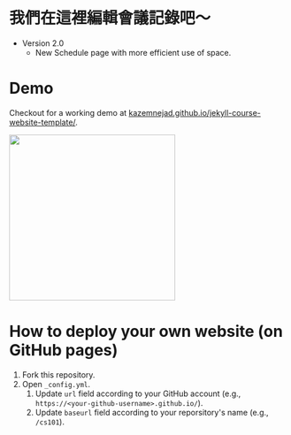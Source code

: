 # 我們在這裡編輯會議記錄吧～
- Version 2.0
  - New Schedule page with more efficient use of space.

# Demo
Checkout for a working demo at [kazemnejad.github.io/jekyll-course-website-template/](https://kazemnejad.github.io/jekyll-course-website-template/).

<img src="https://raw.githubusercontent.com/kazemnejad/jekyll-course-website-template/master/_images/screenshots/screen_home.jpg" width="300">

# How to deploy your own website (on GitHub pages) 
1. Fork this repository.
2. Open `_config.yml`.
   1. Update `url` field according to your GitHub account (e.g., `https://<your-github-username>.github.io/`).
   2. Update `baseurl` field according to your reporsitory's name (e.g., `/cs101`).
